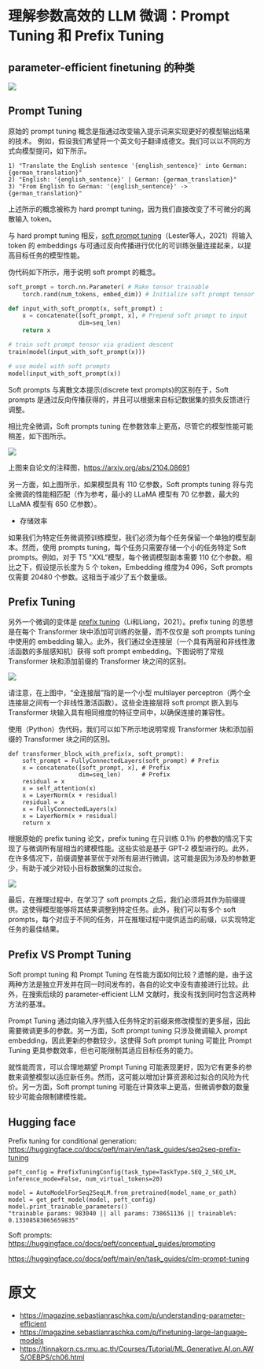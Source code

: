 # 理解参数高效的 LLM 微调：Prompt Tuning 和 Prefix Tuning

## parameter-efficient finetuning 的种类

![](./assets/paramter_finetune_types.png)

## Prompt Tuning

原始的 prompt tuning 概念是指通过改变输入提示词来实现更好的模型输出结果的技术。
例如，假设我们希望将一个英文句子翻译成德文。我们可以以不同的方式向模型提问，如下所示。

```
1) "Translate the English sentence '{english_sentence}' into German: {german_translation}"
2) "English: '{english_sentence}' | German: {german_translation}"
3) "From English to German: '{english_sentence}' -> {german_translation}"
```

上述所示的概念被称为 hard prompt tuning，因为我们直接改变了不可微分的离散输入 token。

与 hard prompt tuning 相反，[soft prompt tuning](https://arxiv.org/abs/2104.08691)（Lester等人，2021）将输入 token 的 embeddings 与可通过反向传播进行优化的可训练张量连接起来，以提高目标任务的模型性能。

伪代码如下所示，用于说明 soft prompt 的概念。

```PYTHON
soft_prompt = torch.nn.Parameter( # Make tensor trainable
    torch.rand(num_tokens, embed_dim)) # Initialize soft prompt tensor

def input_with_soft_prompt(x, soft_prompt) :
    x = concatenate([soft_prompt, x], # Prepend soft prompt to input
                    dim=seq_len)
    return x

# train soft prompt tensor via gradient descent
train(model(input_with_soft_prompt(x)))

# use model with soft prompts
model(input_with_soft_prompt(x))
```

Soft prompts 与离散文本提示(discrete text prompts)的区别在于，Soft prompts 是通过反向传播获得的，并且可以根据来自标记数据集的损失反馈进行调整。

相比完全微调，Soft prompts tuning 在参数效率上更高，尽管它的模型性能可能稍差，如下图所示。

![](./assets/prompt_tuning_compare01.jpg)

上图来自论文的注释图，https://arxiv.org/abs/2104.08691

另一方面，如上图所示，如果模型具有 110 亿参数，Soft prompts tuning 将与完全微调的性能相匹配（作为参考，最小的 LLaMA 模型有 70 亿参数，最大的 LLaMA 模型有 650 亿参数）。

- 存储效率

如果我们为特定任务微调预训练模型，我们必须为每个任务保留一个单独的模型副本。然而，使用 prompts tuning，每个任务只需要存储一个小的任务特定 Soft prompts。例如，对于 T5 "XXL"模型，每个微调模型副本需要 110 亿个参数。相比之下，假设提示长度为 5 个 token，Embedding 维度为4 096，Soft prompts 仅需要 20480 个参数。这相当于减少了五个数量级。

## Prefix Tuning

另外一个微调的变体是 [prefix tuning](https://arxiv.org/abs/2101.00190)（Li和Liang，2021）。prefix tuning 的思想是在每个 Transformer 块中添加可训练的张量，而不仅仅是 soft prompts tuning 中使用的 embedding 输入。此外，我们通过全连接层（一个具有两层和非线性激活函数的多层感知机）获得 soft prompt embedding。下图说明了常规 Transformer 块和添加前缀的 Transformer 块之间的区别。

![](./assets/prefix_tuning.png)

请注意，在上图中，“全连接层”指的是一个小型 multilayer perceptron（两个全连接层之间有一个非线性激活函数）。这些全连接层将 soft prompt 嵌入到与 Transformer 块输入具有相同维度的特征空间中，以确保连接的兼容性。

使用（Python）伪代码，我们可以如下所示地说明常规 Transformer 块和添加前缀的 Transformer 块之间的区别。

```PY
def transformer_block_with_prefix(x, soft_prompt):
    soft_prompt = FullyConnectedLayers(soft_prompt) # Prefix
    x = concatenate([soft_prompt, x], # Prefix
                    dim=seq_len)      # Prefix
    residual = x
    x = self_attention(x)
    x = LayerNorm(x + residual)
    residual = x
    x = FullyConnectedLayers(x)
    x = LayerNorm(x + residual)
    return x
```

根据原始的 prefix tuning 论文，prefix tuning 在只训练 0.1％ 的参数的情况下实现了与微调所有层相当的建模性能。这些实验是基于 GPT-2 模型进行的。此外，在许多情况下，前缀调整甚至优于对所有层进行微调，这可能是因为涉及的参数更少，有助于减少对较小目标数据集的过拟合。

![](./assets/prefix_tuning_experiment.jpg)

最后，在推理过程中，在学习了 soft prompts 之后，我们必须将其作为前缀提供。这使得模型能够将其结果调整到特定任务。此外，我们可以有多个 soft prompts，每个对应于不同的任务，并在推理过程中提供适当的前缀，以实现特定任务的最佳结果。


## Prefix VS Prompt Tuning

Soft prompt tuning 和 Prompt Tuning 在性能方面如何比较？遗憾的是，由于这两种方法是独立开发并在同一时间发布的，各自的论文中没有直接进行比较。此外，在搜索后续的 parameter-efficient LLM 文献时，我没有找到同时包含这两种方法的基准。

Prompt Tuning 通过向输入序列插入任务特定的前缀来修改模型的更多层，因此需要微调更多的参数。另一方面，Soft prompt tuning 只涉及微调输入 prompt embedding，因此更新的参数较少。这使得 Soft prompt tuning 可能比 Prompt Tuning 更具参数效率，但也可能限制其适应目标任务的能力。

就性能而言，可以合理地期望 Prompt Tuning 可能表现更好，因为它有更多的参数来调整模型以适应新任务。然而，这可能以增加计算资源和过拟合的风险为代价。另一方面，Soft prompt tuning 可能在计算效率上更高，但微调参数的数量较少可能会限制建模性能。


## Hugging face 

Prefix tuning for conditional generation: https://huggingface.co/docs/peft/main/en/task_guides/seq2seq-prefix-tuning

```
peft_config = PrefixTuningConfig(task_type=TaskType.SEQ_2_SEQ_LM, inference_mode=False, num_virtual_tokens=20)

model = AutoModelForSeq2SeqLM.from_pretrained(model_name_or_path)
model = get_peft_model(model, peft_config)
model.print_trainable_parameters()
"trainable params: 983040 || all params: 738651136 || trainable%: 0.13308583065659835"
```

Soft prompts: https://huggingface.co/docs/peft/conceptual_guides/prompting

https://huggingface.co/docs/peft/main/en/task_guides/clm-prompt-tuning

# 原文
- https://magazine.sebastianraschka.com/p/understanding-parameter-efficient
- https://magazine.sebastianraschka.com/p/finetuning-large-language-models
- https://tinnakorn.cs.rmu.ac.th/Courses/Tutorial/ML.Generative.AI.on.AWS/OEBPS/ch06.html
